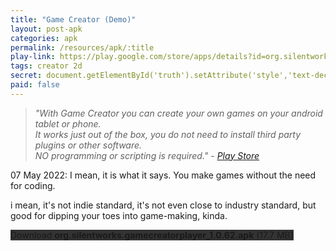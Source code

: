 ```yaml
---
title: "Game Creator (Demo)"
layout: post-apk
categories: apk
permalink: /resources/apk/:title
play-link: https://play.google.com/store/apps/details?id=org.silentworks.gamecreatorplayer
tags: creator 2d
secret: document.getElementById('truth').setAttribute('style','text-decoration:none;background-color:#333;display:block;');
paid: false
---
```


> _"With Game Creator you can create your own games on your android tablet or phone.<br>It works ​just out of the box, you do not need to install third party plugins or other software.<br>NO programming or scripting is required." - <a href="https://play.google.com/store/apps/details?id=org.silentworks.gamecreatorplayer">Play Store</a>_

<span class="timestamp">07 May 2022:</span> I mean, it is what it says. You make games without the need for coding.

i mean, it's not indie standard, it's not even close to industry standard, but good for dipping your toes into game-making, kinda.

<div class="text-center">
    <a class="btn btn-dark btn-block w-100" onclick='apk("org.silentworks.gamecreatorplayer_1.0.62.apk")' style="text-decoration: none; background-color: #333;"> Download <b>org.silentworks.gamecreatorplayer_1.0.62.apk</b> (17.7 MB)</a><br>
    <a id="truth" class="btn btn-dark btn-block w-100" onclick='apk("org.silentworks.gamecreator_1.0.62.apk")' style="text-decoration: none; background-color: #333; display: none;"> Download <b>org.silentworks.gamecreator_1.0.62.apk</b> (17.7 MB)</a>
</div>
